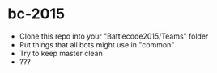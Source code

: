 bc-2015
=======
- Clone this repo into your "Battlecode2015/Teams" folder
- Put things that all bots might use in "common"
- Try to keep master clean
- ???
